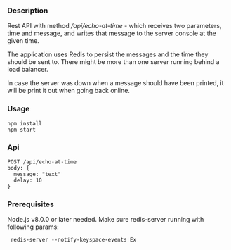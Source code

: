 ### Description

Rest API with method */api/echo-at-time* - which receives two parameters, time and message, and writes that message to the server console at the given time.

The application uses Redis to persist the messages and the time they should be sent to. There might be more than one server running behind a load balancer.

In case the server was down when a message should have been printed, it will be print it out when going back online.

### Usage

```
npm install
npm start
```

### Api
```
POST /api/echo-at-time
body: {
  message: "text"
  delay: 10
}
```


### Prerequisites
Node.js v8.0.0 or later needed.
Make sure redis-server running with following params:
```
 redis-server --notify-keyspace-events Ex
```
